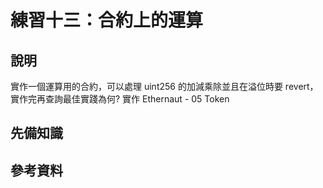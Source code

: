 # 練習十三：合約上的運算

## 說明
實作一個運算用的合約，可以處理 uint256 的加減乘除並且在溢位時要 revert，實作完再查詢最佳實踐為何? 實作 Ethernaut - 05 Token

## 先備知識

## 參考資料